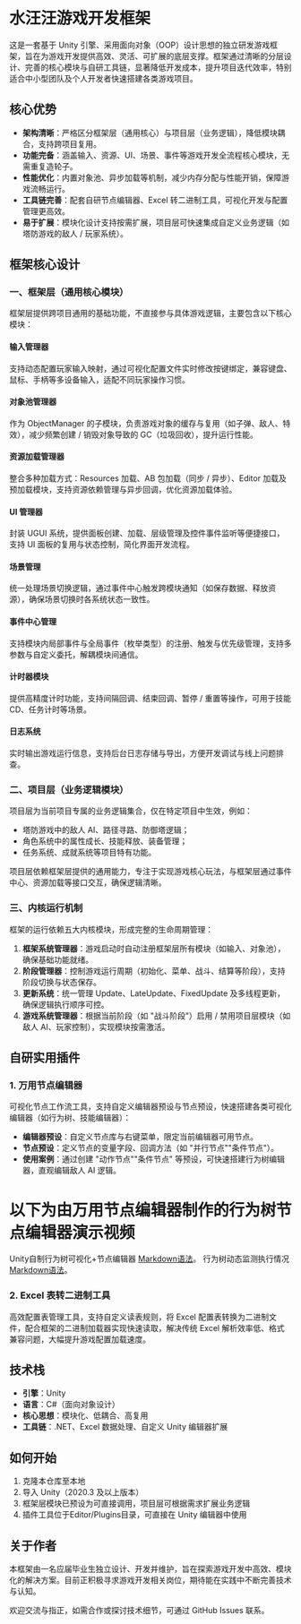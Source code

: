 # 水汪汪游戏开发框架

这是一套基于 Unity 引擎、采用面向对象（OOP）设计思想的独立研发游戏框架，旨在为游戏开发提供高效、灵活、可扩展的底层支撑。框架通过清晰的分层设计、完善的核心模块与自研工具链，显著降低开发成本，提升项目迭代效率，特别适合中小型团队及个人开发者快速搭建各类游戏项目。

## 核心优势

- **架构清晰**：严格区分框架层（通用核心）与项目层（业务逻辑），降低模块耦合，支持跨项目复用。
- **功能完备**：涵盖输入、资源、UI、场景、事件等游戏开发全流程核心模块，无需重复造轮子。
- **性能优化**：内置对象池、异步加载等机制，减少内存分配与性能开销，保障游戏流畅运行。
- **工具链完善**：配套自研节点编辑器、Excel 转二进制工具，可视化开发与配置管理更高效。
- **易于扩展**：模块化设计支持按需扩展，项目层可快速集成自定义业务逻辑（如塔防游戏的敌人 / 玩家系统）。

## 框架核心设计

### 一、框架层（通用核心模块）

框架层提供跨项目通用的基础功能，不直接参与具体游戏逻辑，主要包含以下核心模块：

#### 输入管理器
支持动态配置玩家输入映射，通过可视化配置文件实时修改按键绑定，兼容键盘、鼠标、手柄等多设备输入，适配不同玩家操作习惯。

#### 对象池管理器
作为 ObjectManager 的子模块，负责游戏对象的缓存与复用（如子弹、敌人、特效），减少频繁创建 / 销毁对象导致的 GC（垃圾回收），提升运行性能。

#### 资源加载管理器
整合多种加载方式：Resources 加载、AB 包加载（同步 / 异步）、Editor 加载及预加载模块，支持资源依赖管理与异步回调，优化资源加载体验。

#### UI 管理器
封装 UGUI 系统，提供面板创建、加载、层级管理及控件事件监听等便捷接口，支持 UI 面板的复用与状态控制，简化界面开发流程。

#### 场景管理
统一处理场景切换逻辑，通过事件中心触发跨模块通知（如保存数据、释放资源），确保场景切换时各系统状态一致性。

#### 事件中心管理
支持模块内局部事件与全局事件（枚举类型）的注册、触发与优先级管理，支持多参数与自定义委托，解耦模块间通信。

#### 计时器模块
提供高精度计时功能，支持间隔回调、结束回调、暂停 / 重置等操作，可用于技能 CD、任务计时等场景。

#### 日志系统
实时输出游戏运行信息，支持后台日志存储与导出，方便开发调试与线上问题排查。

### 二、项目层（业务逻辑模块）

项目层为当前项目专属的业务逻辑集合，仅在特定项目中生效，例如：

- 塔防游戏中的敌人 AI、路径寻路、防御塔逻辑；
- 角色系统中的属性成长、技能释放、装备管理；
- 任务系统、成就系统等项目特有功能。

项目层依赖框架层提供的通用能力，专注于实现游戏核心玩法，与框架层通过事件中心、资源加载等接口交互，确保逻辑清晰。

### 三、内核运行机制

框架的运行依赖五大内核模块，形成完整的生命周期管理：

1. **框架系统管理器**：游戏启动时自动注册框架层所有模块（如输入、对象池），确保基础功能就绪。
2. **阶段管理器**：控制游戏运行周期（初始化、菜单、战斗、结算等阶段），支持阶段切换与状态保存。
3. **更新系统**：统一管理 Update、LateUpdate、FixedUpdate 及多线程更新，确保逻辑执行顺序可控。
4. **游戏系统管理器**：根据当前阶段（如 "战斗阶段"）启用 / 禁用项目层模块（如敌人 AI、玩家控制），实现模块按需激活。

## 自研实用插件

### 1. 万用节点编辑器

可视化节点工作流工具，支持自定义编辑器预设与节点预设，快速搭建各类可视化编辑器（如行为树、技能编辑器）：

- **编辑器预设**：自定义节点库与右键菜单，限定当前编辑器可用节点。
- **节点预设**：定义节点的变量字段、回调方法（如 "并行节点""条件节点"）。
- **使用案例**：通过创建 "动作节点""条件节点" 等预设，可快速搭建行为树编辑器，直观编辑敌人 AI 逻辑。
# 以下为由万用节点编辑器制作的行为树节点编辑器演示视频
Unity自制行为树可视化+节点编辑器 [Markdown语法](https://markdown.com.cn)。
行为树动态监测执行情况 [Markdown语法](https://markdown.com.cn)。
### 2. Excel 表转二进制工具

高效配置表管理工具，支持自定义读表规则，将 Excel 配置表转换为二进制文件，配合框架的二进制加载器实现快速读取，解决传统 Excel 解析效率低、格式兼容问题，大幅提升游戏配置加载速度。

## 技术栈

- **引擎**：Unity
- **语言**：C#（面向对象设计）
- **核心思想**：模块化、低耦合、高复用
- **工具链**：.NET、Excel 数据处理、自定义 Unity 编辑器扩展

## 如何开始

1. 克隆本仓库至本地
2. 导入 Unity（2020.3 及以上版本）
3. 框架层模块已预设为可直接调用，项目层可根据需求扩展业务逻辑
4. 插件工具位于Editor/Plugins目录，可直接在 Unity 编辑器中使用

## 关于作者

本框架由一名应届毕业生独立设计、开发并维护，旨在探索游戏开发中高效、模块化的解决方案。目前正积极寻求游戏开发相关岗位，期待能在实践中不断完善技术与认知。

欢迎交流与指正，如需合作或探讨技术细节，可通过 GitHub Issues 联系。
